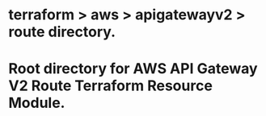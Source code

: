 # terraform > aws > apigatewayv2 > route directory.
# Root directory for AWS API Gateway V2 Route Terraform Resource Module.
